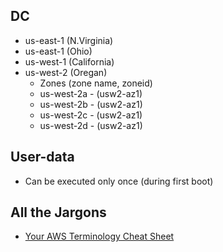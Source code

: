 ## DC

* us-east-1 (N.Virginia)
* us-east-1 (Ohio)
* us-west-1 (California)
* us-west-2 (Oregan)
  * Zones (zone name, zoneid)
  * us-west-2a - (usw2-az1)
  * us-west-2b - (usw2-az1)
  * us-west-2c - (usw2-az1)
  * us-west-2d - (usw2-az1)

## User-data
* Can be executed only once (during first boot)


## All the Jargons
* [Your AWS Terminology Cheat Sheet](https://acloudguru.com/blog/engineering/your-aws-terminology-cheat-sheet)